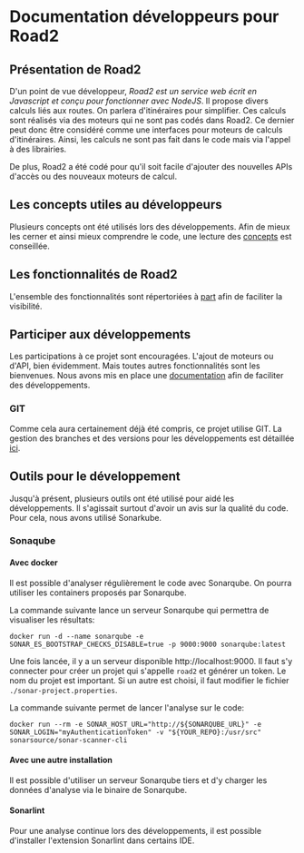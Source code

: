 # Documentation développeurs pour Road2

## Présentation de Road2

D'un point de vue développeur, *Road2 est un service web écrit en Javascript et conçu pour fonctionner avec NodeJS*. Il propose divers calculs liés aux routes. On parlera d'itinéraires pour simplifier. Ces calculs sont réalisés via des moteurs qui ne sont pas codés dans Road2. Ce dernier peut donc être considéré comme une interfaces pour moteurs de calculs d'itinéraires. Ainsi, les calculs ne sont pas fait dans le code mais via l'appel à des librairies.

De plus, Road2 a été codé pour qu'il soit facile d'ajouter des nouvelles APIs d'accès ou des nouveaux moteurs de calcul.

## Les concepts utiles au développeurs 

Plusieurs concepts ont été utilisés lors des développements. Afin de mieux les cerner et ainsi mieux comprendre le code, une lecture des [concepts](./concepts.md) est conseillée. 

## Les fonctionnalités de Road2 

L'ensemble des fonctionnalités sont répertoriées à [part](./functionnalities.md) afin de faciliter la visibilité. 

## Participer aux développements 

Les participations à ce projet sont encouragées. L'ajout de moteurs ou d'API, bien évidemment. Mais toutes autres fonctionnalités sont les bienvenues. Nous avons mis en place une [documentation](./modification.md) afin de faciliter des développements. 

### GIT 

Comme cela aura certainement déjà été compris, ce projet utilise GIT. La gestion des branches et des versions pour les développements est détaillée [ici](./version.md). 

## Outils pour le développement

Jusqu'à présent, plusieurs outils ont été utilisé pour aidé les développements. Il s'agissait surtout d'avoir un avis sur la qualité du code. Pour cela, nous avons utilisé Sonarkube. 

### Sonaqube 

#### Avec docker

Il est possible d'analyser régulièrement le code avec Sonarqube. On pourra utiliser les containers proposés par Sonarqube. 

La commande suivante lance un serveur Sonarqube qui permettra de visualiser les résultats:

```
docker run -d --name sonarqube -e SONAR_ES_BOOTSTRAP_CHECKS_DISABLE=true -p 9000:9000 sonarqube:latest
```

Une fois lancée, il y a un serveur disponible http://localhost:9000. Il faut s'y connecter pour créer un projet qui s'appelle `road2` et générer un token. Le nom du projet est important. Si un autre est choisi, il faut modifier le fichier `./sonar-project.properties`. 

La commande suivante permet de lancer l'analyse sur le code:

```
docker run --rm -e SONAR_HOST_URL="http://${SONARQUBE_URL}" -e SONAR_LOGIN="myAuthenticationToken" -v "${YOUR_REPO}:/usr/src" sonarsource/sonar-scanner-cli
```

#### Avec une autre installation

Il est possible d'utiliser un serveur Sonarqube tiers et d'y charger les données d'analyse via le binaire de Sonarqube. 

#### Sonarlint 

Pour une analyse continue lors des développements, il est possible d'installer l'extension Sonarlint dans certains IDE. 

